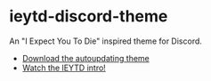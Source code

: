 # ieytd-discord-theme
An "I Expect You To Die" inspired theme for Discord.

* [Download the autoupdating theme](https://github.com/Saltssaumure/ieytd-discord-theme/releases/latest)
* [Watch the IEYTD intro!](https://www.youtube.com/watch?v=ht1ZChKF4Ek)
